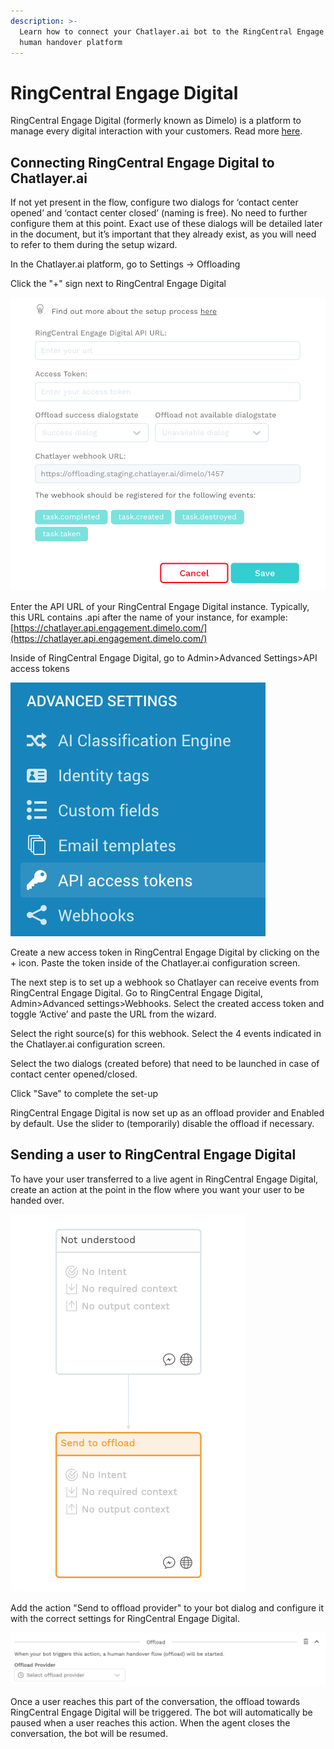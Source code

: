 ```yaml
---
description: >-
  Learn how to connect your Chatlayer.ai bot to the RingCentral Engage Digital
  human handover platform
---
```


# RingCentral Engage Digital

RingCentral Engage Digital \(formerly known as Dimelo\) is a platform to manage every digital interaction with your customers. Read more [here](https://www.ringcentral.com/digital-customer-engagement.html).

## Connecting RingCentral Engage Digital to Chatlayer.ai

If not yet present in the flow, configure two dialogs for ‘contact center opened’ and ‘contact center closed’ \(naming is free\). No need to further configure them at this point. Exact use of these dialogs will be detailed later in the document, but it’s important that they already exist, as you will need to refer to them during the setup wizard.

In the Chatlayer.ai platform, go to Settings -&gt; Offloading

Click the "+" sign next to RingCentral Engage Digital

![](../../.gitbook/assets/image%20%28118%29.png)

Enter the API URL of your RingCentral Engage Digital instance. Typically, this URL contains .api after the name of your instance, for example: [https://chatlayer.api.engagement.dimelo.com/](https://chatlayer.api.engagement.dimelo.com/)

Inside of RingCentral Engage Digital, go to Admin&gt;Advanced Settings&gt;API access tokens

![](../../.gitbook/assets/image%20%28217%29.png)

Create a new access token in RingCentral Engage Digital by clicking on the + icon. Paste the token inside of the Chatlayer.ai configuration screen.

The next step is to set up a webhook so Chatlayer can receive events from RingCentral Engage Digital. Go to RingCentral Engage Digital, Admin&gt;Advanced settings&gt;Webhooks. Select the created access token and toggle ‘Active’ and paste the URL from the wizard.

Select the right source\(s\) for this webhook. Select the 4 events indicated in the Chatlayer.ai configuration screen.

Select the two dialogs \(created before\) that need to be launched in case of contact center opened/closed.

Click "Save" to complete the set-up

RingCentral Engage Digital is now set up as an offload provider and Enabled by default. Use the slider to \(temporarily\) disable the offload if necessary.

## Sending a user to RingCentral Engage Digital

To have your user transferred to a live agent in RingCentral Engage Digital, create an action at the point in the flow where you want your user to be handed over.

![](../../.gitbook/assets/image%20%28159%29%20%281%29.png)

Add the action "Send to offload provider" to your bot dialog and configure it with the correct settings for RingCentral Engage Digital.

![](../../.gitbook/assets/image%20%2882%29.png)

Once a user reaches this part of the conversation, the offload towards RingCentral Engage Digital will be triggered. The bot will automatically be paused when a user reaches this action. When the agent closes the conversation, the bot will be resumed.

